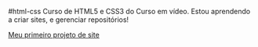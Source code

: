 #html-css
    Curso de HTML5 e CSS3 do Curso em vídeo.
    Estou aprendendo a criar sites, e gerenciar repositórios!

<a href=".\Desafios p-resolver\modulo-02\d010_pessoal\index.html" > Meu primeiro projeto de site </a>